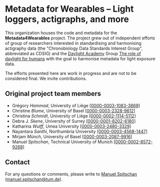 # Metadata for Wearables – Light loggers, actigraphs, and more

This organization houses the code and metadata for the **Metadata4Wearables** project. The project grew out of independent efforts of group of researchers interested in standardising and harmonising actigraphy data (the "Chronobiology Data Standards Interest Group", abbreviated as CDSIG) and the [Daylight Academy](https://daylight.academy/) Group [The role of daylight for humans](https://daylight.academy/projects/state-of-light-in-humans/) with the goal to harmonise metadata for light exposure data.

The efforts presented here are work in progress and are not to be considered final. We invite contributions.

## Original project team members

* Grégory *Hammad*, University of Liège [[0000-0003-1083-3869]](https://orcid.org/0000-0003-1083-3869)
* Christine *Blume*, University of Basel [[0000-0003-2328-9612]](https://orcid.org/0000-0003-2328-9612)
* Christina *Schmidt*, University of Liège [[0000-0002-1114-5112]](https://orcid.org/0000-0002-1114-5112)
* Debra J. *Skene*, University of Surrey [[0000-0001-8202-6180]](https://orcid.org/0000-0001-8202-6180)
* Katharina *Wulff*, Umea University [[0000-0003-2480-3329]](https://orcid.org/0000-0003-2480-3329)
* Nayantara *Santhi*, Northumbria University [[0000-0003-4568-1447]](https://orcid.org/0000-0003-4568-1447)
* Mirjam *Münch*, University of Basel [[0000-0003-2087-9916]](https://orcid.org/0000-0003-2087-9916)
* Manuel *Spitschan*, Technical University of Munich [[0000-0002-8572-9268]](https://orcid.org/0000-0002-8572-9268)

## Contact

For any questions or comments, please write to [Manuel Spitschan](mailto:manuel.spitschan@tum.de) ([manuel.spitschan@tum.de](mailto:manuel.spitschan@tum.de)).

